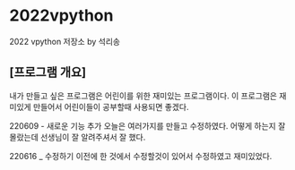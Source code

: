 # 2022vpython
2022 vpython 저장소 by 석리송
## [프로그램 개요]
내가 만들고 싶은 프로그램은 어린이를 위한  재미있는 프로그램이다. 이 프로그램은 재미있게 만들어서 어린이들이 공부할때 사용되면 좋겠다.

220609 - 새로운 기능 추가
오늘은 여러가지를 만들고 수정하였다. 어떻게 하는지 잘 몰랐는데 선생님이 잘 알려주셔서 잘 했다.

220616 _ 수정하기
이전에 한 것에서 수정할것이 있어서 수정하였고 재미있었다.
